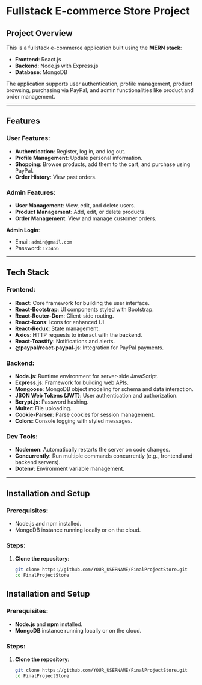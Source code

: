 # Fullstack E-commerce Store Project

## Project Overview

This is a fullstack e-commerce application built using the **MERN stack**:

- **Frontend**: React.js  
- **Backend**: Node.js with Express.js  
- **Database**: MongoDB  

The application supports user authentication, profile management, product browsing, purchasing via PayPal, and admin functionalities like product and order management.

---

## Features

### User Features:
- **Authentication**: Register, log in, and log out.
- **Profile Management**: Update personal information.
- **Shopping**: Browse products, add them to the cart, and purchase using PayPal.
- **Order History**: View past orders.

### Admin Features:
- **User Management**: View, edit, and delete users.
- **Product Management**: Add, edit, or delete products.
- **Order Management**: View and manage customer orders.

**Admin Login**:  
- Email: `admin@gmail.com`  
- Password: `123456`

---

## Tech Stack

### Frontend:
- **React**: Core framework for building the user interface.
- **React-Bootstrap**: UI components styled with Bootstrap.
- **React-Router-Dom**: Client-side routing.
- **React-Icons**: Icons for enhanced UI.
- **React-Redux**: State management.
- **Axios**: HTTP requests to interact with the backend.
- **React-Toastify**: Notifications and alerts.
- **@paypal/react-paypal-js**: Integration for PayPal payments.

### Backend:
- **Node.js**: Runtime environment for server-side JavaScript.
- **Express.js**: Framework for building web APIs.
- **Mongoose**: MongoDB object modeling for schema and data interaction.
- **JSON Web Tokens (JWT)**: User authentication and authorization.
- **Bcrypt.js**: Password hashing.
- **Multer**: File uploading.
- **Cookie-Parser**: Parse cookies for session management.
- **Colors**: Console logging with styled messages.

### Dev Tools:
- **Nodemon**: Automatically restarts the server on code changes.
- **Concurrently**: Run multiple commands concurrently (e.g., frontend and backend servers).
- **Dotenv**: Environment variable management.

---

## Installation and Setup

### Prerequisites:
- Node.js and npm installed.
- MongoDB instance running locally or on the cloud.

### Steps:
1. **Clone the repository**:
   ```bash
   git clone https://github.com/YOUR_USERNAME/FinalProjectStore.git
   cd FinalProjectStore
## Installation and Setup

### Prerequisites:
- **Node.js** and **npm** installed.
- **MongoDB** instance running locally or on the cloud.

### Steps:
1. **Clone the repository**:
   ```bash
   git clone https://github.com/YOUR_USERNAME/FinalProjectStore.git
   cd FinalProjectStore
